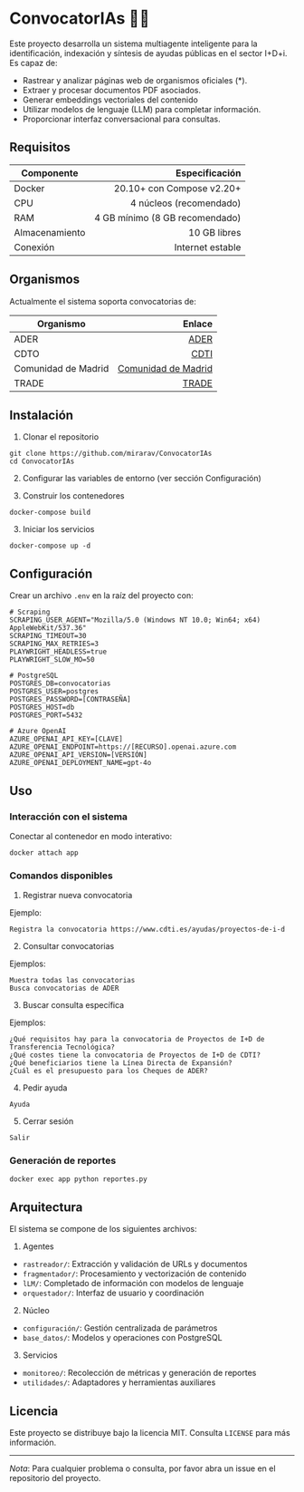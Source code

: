 # ConvocatorIAs 👋🤖

Este proyecto desarrolla un sistema multiagente inteligente para la identificación, indexación y síntesis de ayudas públicas en el sector I+D+i. Es capaz de:

* Rastrear y analizar páginas web de organismos oficiales (*).
* Extraer y procesar documentos PDF asociados.
* Generar embeddings vectoriales del contenido
* Utilizar modelos de lenguaje (LLM) para completar información.
* Proporcionar interfaz conversacional para consultas.

## Requisitos

| Componente       | Especificación                 |
| ---------------- | -----------------------------: |
| Docker           | 20.10+ con Compose v2.20+      |
| CPU              | 4 núcleos (recomendado)        |
| RAM              | 4 GB mínimo (8 GB recomendado) |
| Almacenamiento   | 10 GB libres                   |
| Conexión         | Internet estable                |


## Organismos

Actualmente el sistema soporta convocatorias de:

| Organismo             | Enlace        |
| --------------------- | -------------:|
| ADER                  | [ADER](https://www.ader.es/ayudas/ayudas-por-areas/i-d/) |
| CDTO                  | [CDTI](https://www.cdti.es/matriz-de-ayudas) |
| Comunidad de Madrid   | [Comunidad de Madrid](https://sede.comunidad.madrid/investigacion-tecnologia/investigacion-desarrollo-e-innovacion-idi) |
| TRADE                 | [TRADE](https://www.andaluciatrade.es/financiacion-empresarial/incentivos-para-las-empresas/) |

## Instalación

1. Clonar el repositorio

```
git clone https://github.com/mirarav/ConvocatorIAs
cd ConvocatorIAs
```

2. Configurar las variables de entorno (ver sección Configuración)

2. Construir los contenedores

```
docker-compose build
```

3. Iniciar los servicios

```
docker-compose up -d
```

## Configuración

Crear un archivo `.env` en la raíz del proyecto con:

```
# Scraping
SCRAPING_USER_AGENT="Mozilla/5.0 (Windows NT 10.0; Win64; x64) AppleWebKit/537.36"
SCRAPING_TIMEOUT=30
SCRAPING_MAX_RETRIES=3
PLAYWRIGHT_HEADLESS=true
PLAYWRIGHT_SLOW_MO=50

# PostgreSQL
POSTGRES_DB=convocatorias
POSTGRES_USER=postgres
POSTGRES_PASSWORD=[CONTRASEÑA]
POSTGRES_HOST=db
POSTGRES_PORT=5432

# Azure OpenAI
AZURE_OPENAI_API_KEY=[CLAVE]
AZURE_OPENAI_ENDPOINT=https://[RECURSO].openai.azure.com
AZURE_OPENAI_API_VERSION=[VERSIÓN]
AZURE_OPENAI_DEPLOYMENT_NAME=gpt-4o
```

## Uso

### Interacción con el sistema

Conectar al contenedor en modo interativo:

```
docker attach app
```

### Comandos disponibles

1. Registrar nueva convocatoria

Ejemplo:

```
Registra la convocatoria https://www.cdti.es/ayudas/proyectos-de-i-d
```

2. Consultar convocatorias

Ejemplos:

```
Muestra todas las convocatorias
Busca convocatorias de ADER
```

3. Buscar consulta específica

Ejemplos:

```
¿Qué requisitos hay para la convocatoria de Proyectos de I+D de Transferencia Tecnológica?
¿Qué costes tiene la convocatoria de Proyectos de I+D de CDTI?
¿Qué beneficiarios tiene la Línea Directa de Expansión?
¿Cuál es el presupuesto para los Cheques de ADER?
```

4. Pedir ayuda

```
Ayuda
```

5. Cerrar sesión

```
Salir
```

### Generación de reportes

```
docker exec app python reportes.py
```

## Arquitectura

El sistema se compone de los siguientes archivos:

1. Agentes

* `rastreador/`: Extracción y validación de URLs y documentos
* `fragmentador/`: Procesamiento y vectorización de contenido
* `lLM/`: Completado de información con modelos de lenguaje
* `orquestador/`: Interfaz de usuario y coordinación

2. Núcleo

* `configuración/`: Gestión centralizada de parámetros
* `base_datos/`: Modelos y operaciones con PostgreSQL

3. Servicios

* `monitoreo/`: Recolección de métricas y generación de reportes
* `utilidades/`: Adaptadores y herramientas auxiliares

## Licencia

Este proyecto se distribuye bajo la licencia MIT. Consulta `LICENSE` para más información.

------

*Nota*: Para cualquier problema o consulta, por favor abra un issue en el repositorio del proyecto.